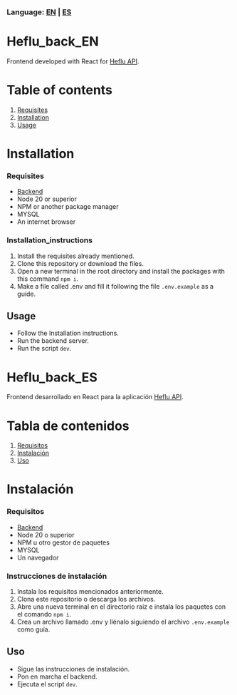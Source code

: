 
### Language: [EN](#heflu_back_en) | [ES](#heflu_back_es)  
# Heflu_back_EN

Frontend developed with React for [Heflu API](https://github.com/HectornsGit/Heflu_back).

# Table of contents
1. [Requisites](#requisites)  
2. [Installation](#installation_instructions)
3. [Usage](#usage)  


# Installation

### Requisites
- [Backend](https://github.com/HectornsGit/Heflu_back)
- Node 20 or superior
- NPM or another package manager
- MYSQL
- An internet browser
### Installation_instructions
1. Install the requisites already mentioned.
2. Clone this repository or download the files.
3. Open a new terminal in the root directory and install the packages with this command `npm i`.
4. Make a file called .env and fill it following the file `.env.example` as a guide.


## Usage
 - Follow the Installation instructions.
 - Run the backend server.
 - Run the script `dev`.


# Heflu_back_ES

Frontend desarrollado en React para la aplicación [Heflu API](https://github.com/HectornsGit/Heflu_back).

# Tabla de contenidos

1. [Requisitos](#requisitos)
2. [Instalación](#instrucciones_de_instalación)
3. [Uso](#uso)


# Instalación

### Requisitos
- [Backend](https://github.com/HectornsGit/Heflu_back)
-   Node 20 o superior
-   NPM u otro gestor de paquetes
-   MYSQL
-   Un navegador

### Instrucciones de instalación

1. Instala los requisitos mencionados anteriormente.
2. Clona este repositorio o descarga los archivos.
3. Abre una nueva terminal en el directorio raíz e instala los paquetes con el comando `npm i`.
4. Crea un archivo llamado .env y llénalo siguiendo el archivo `.env.example` como guía.

## Uso

-   Sigue las instrucciones de instalación.
- Pon en marcha el backend.
-   Ejecuta el script `dev`.

